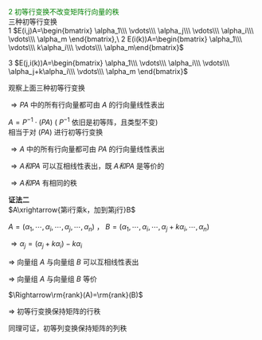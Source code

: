 <font color=green>2 初等行变换不改变矩阵行向量的秩</font>  
三种初等行变换  
1  $E(i,j)A=\begin{bmatrix}  
\alpha_1\\\ \vdots\\\ \alpha_j\\\ \vdots\\\ \alpha_i\\\ \vdots\\\ \alpha_m  
\end{bmatrix},\  
2 E(i(k))A=\begin{bmatrix}  
\alpha_1\\\ \vdots\\\ k\alpha_i\\\ \vdots\\\  \alpha_m\end{bmatrix}$  
  
3  $E(j,i(k))A=\begin{bmatrix}  
\alpha_1\\\ \vdots\\\ \alpha_i\\\ \vdots\\\ \alpha_j+k\alpha_i\\\ \vdots\\\ \alpha_m  
\end{bmatrix}$  
  
观察上面三种初等行变换  
  
 $\Rightarrow PA$ 中的所有行向量都可由 $A$ 的行向量线性表出  
  
 $A=P^{-1}\cdot(PA)$ ( $P^{-1}$ 依旧是初等阵，且类型不变)  
相当于对 $(PA)$ 进行初等行变换  
  
 $\Rightarrow A$ 中的所有行向量都可由 $PA$ 的行向量线性表出  
  
 $\Rightarrow A和PA$ 可以互相线性表出，既 $A和PA$ 是等价的  
  
 $\Rightarrow A和PA$ 有相同的秩  
  
**证法二**  
 $A\xrightarrow{第i行乘k，加到第j行}B$  
  
 $A=(\alpha_1,\cdots,\alpha_i,\cdots,\alpha_j,\cdots,\alpha_n)$ ， $B=(\alpha_1,\cdots,\alpha_i,\cdots,\alpha_j+k\alpha_i,\cdots,\alpha_n)$  
  
 $\Rightarrow\alpha_j=(\alpha_j+k\alpha_i)-k\alpha_i$  
  
 $\Rightarrow$ 向量组 $A$ 与向量组 $B$ 可以互相线性表出  
  
 $\Rightarrow$ 向量组 $A$ 与向量组 $B$ 等价  
  
 $\Rightarrow\rm{rank}(A)=\rm{rank}(B)$  
  
 $\Rightarrow$ 初等行变换保持矩阵的行秩  
  
同理可证，初等列变换保持矩阵的列秩  
